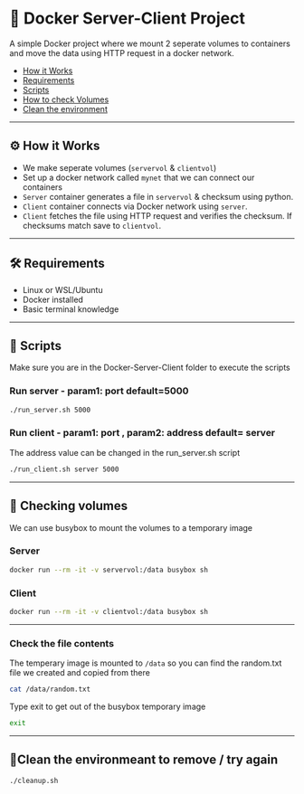 # 🐳 Docker Server-Client Project

A simple Docker project where we mount 2 seperate volumes to containers and move the data using HTTP request in a docker network.  

- [How it Works](#%EF%B8%8F-how-it-works)
- [Requirements](#-requirements)
- [Scripts](#-scripts)
- [How to check Volumes](#-checking-volumes)
- [Clean the environment](#clean-the-environmeant-to-remove--try-again)

---

## ⚙️ How it Works
- We make seperate volumes (`servervol` & `clientvol`)
- Set up a docker network called `mynet` that we can connect our containers
- `Server` container generates a file in `servervol` & checksum using python.  
- `Client` container connects via Docker network using `server`.  
- `Client` fetches the file using HTTP request and verifies the checksum. If checksums match  save to `clientvol`.  

---

## 🛠 Requirements
- Linux or WSL/Ubuntu  
- Docker installed  
- Basic terminal knowledge  

---

## 🚀 Scripts
Make sure you are in the Docker-Server-Client folder to execute the scripts

### Run server - param1: port  default=5000
```bash
./run_server.sh 5000   
```
### Run client - param1: port , param2: address  default= server
The address value can be changed in the run_server.sh script
```bash
./run_client.sh server 5000   
```

---

## 💽 Checking volumes
We can use busybox to mount the volumes to a temporary image
### Server
```bash
docker run --rm -it -v servervol:/data busybox sh
```

### Client
```bash
docker run --rm -it -v clientvol:/data busybox sh
```

---
### Check the file contents
The temperary image is mounted to `/data` so you can find the random.txt file we created and copied from there
```bash
cat /data/random.txt
```
Type exit to get out of the busybox temporary image

```bash
exit
```
---

## 🧹Clean the environmeant to remove / try again 
```bash
./cleanup.sh   
```


